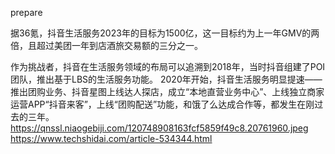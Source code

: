 prepare

据36氪，抖音生活服务2023年的目标为1500亿，这一目标约为上一年GMV的两倍，且超过美团一年到店酒旅交易额的三分之一。

作为挑战者，抖音在生活服务领域的布局可以追溯到2018年，当时抖音组建了POI团队，推出基于LBS的生活服务功能。
2020年开始，抖音生活服务明显提速——推出团购业务、抖音星图上线达人探店，成立“本地直营业务中心”、上线独立商家运营APP“抖音来客”，上线“团购配送”功能，和饿了么达成合作等，都发生在刚过去的三年。
https://qnssl.niaogebiji.com/120748908163fcf5859f49c8.20761960.jpeg
https://www.techshidai.com/article-534344.html
